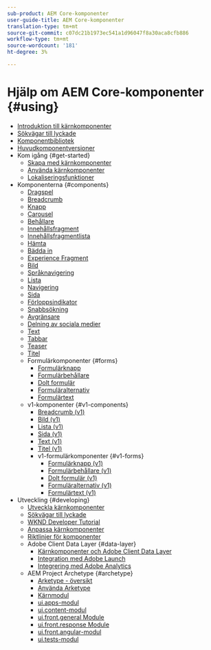 ```yaml
---
sub-product: AEM Core-komponenter
user-guide-title: AEM Core-komponenter
translation-type: tm+mt
source-git-commit: c07dc21b1973ec541a1d96047f8a30aca8cfb886
workflow-type: tm+mt
source-wordcount: '181'
ht-degree: 3%

---
```



# Hjälp om AEM Core-komponenter {#using}

+ [Introduktion till kärnkomponenter](introduction.md)
+ [Sökvägar till lyckade](developing/success.md)
+ [Komponentbibliotek](https://adobe.com/go/aem_cmp_library)
+ [Huvudkomponentversioner](versions.md)
+ Kom igång {#get-started}
   + [Skapa med kärnkomponenter](get-started/authoring.md)
   + [Använda kärnkomponenter](get-started/using.md)
   + [Lokaliseringsfunktioner](get-started/localization.md)
+ Komponenterna {#components}
   + [Dragspel](components/accordion.md)
   + [Breadcrumb](components/breadcrumb.md)
   + [Knapp](components/button.md)
   + [Carousel](components/carousel.md)
   + [Behållare](components/container.md)
   + [Innehållsfragment](components/content-fragment-component.md)
   + [Innehållsfragmentlista](components/content-fragment-list.md)
   + [Hämta](components/download.md)
   + [Bädda in](components/embed.md)
   + [Experience Fragment](components/experience-fragment.md)
   + [Bild](components/image.md)
   + [Språknavigering](components/language-navigation.md)
   + [Lista](components/list.md)
   + [Navigering](components/navigation.md)
   + [Sida](components/page.md)
   + [Förloppsindikator](components/progress-bar.md)
   + [Snabbsökning](components/quick-search.md)
   + [Avgränsare](components/separator.md)
   + [Delning av sociala medier](components/sharing.md)
   + [Text](components/text.md)
   + [Tabbar](components/tabs.md)
   + [Teaser](components/teaser.md)
   + [Titel](components/title.md)
   + Formulärkomponenter {#forms}
      + [Formulärknapp](components/forms/form-button.md)
      + [Formulärbehållare](components/forms/form-container.md)
      + [Dolt formulär](components/forms/form-hidden.md)
      + [Formuläralternativ](components/forms/form-options.md)
      + [Formulärtext](components/forms/form-text.md)
   + v1-komponenter {#v1-components}
      + [Breadcrumb (v1)](components/v1/breadcrumb-v1.md)
      + [Bild (v1)](components/v1/image-v1.md)
      + [Lista (v1)](components/v1/list-v1.md)
      + [Sida (v1)](components/v1/page-v1.md)
      + [Text (v1)](components/v1/text-v1.md)
      + [Titel (v1)](components/v1/title-v1.md)
      + v1-formulärkomponenter {#v1-forms}
         + [Formulärknapp (v1)](components/v1/form-button-v1.md)
         + [Formulärbehållare (v1)](components/v1/form-container-v1.md)
         + [Dolt formulär (v1)](components/v1/form-hidden-v1.md)
         + [Formuläralternativ (v1)](components/v1/form-options-v1.md)
         + [Formulärtext (v1)](components/v1/form-text-v1.md)
+ Utveckling {#developing}
   + [Utveckla kärnkomponenter](developing/overview.md)
   + [Sökvägar till lyckade](developing/success.md)
   + [WKND Developer Tutorial](https://docs.adobe.com/content/help/en/experience-manager-learn/getting-started-wknd-tutorial-develop/overview.html)
   + [Anpassa kärnkomponenter](developing/customizing.md)
   + [Riktlinjer för komponenter](developing/guidelines.md)
   + Adobe Client Data Layer {#data-layer}
      + [Kärnkomponenter och Adobe Client Data Layer](developing/data-layer/overview.md)
      + [Integration med Adobe Launch](developing/data-layer/launch-integration.md)
      + [Integrering med Adobe Analytics](developing/data-layer/analytics-integration.md)
   + AEM Project Archetype {#archetype}
      + [Arketype - översikt](developing/archetype/overview.md)
      + [Använda Arketype](developing/archetype/using.md)
      + [Kärnmodul](developing/archetype/core.md)
      + [ui.apps-modul](developing/archetype/uiapps.md)
      + [ui.content-modul](developing/archetype/uicontent.md)
      + [ui.front.general Module](developing/archetype/uifrontend.md)
      + [ui.front.response Module](developing/archetype/uifrontend-react.md)
      + [ui.front.angular-modul](developing/archetype/uifrontend-angular.md)
      + [ui.tests-modul](developing/archetype/uitests.md)
